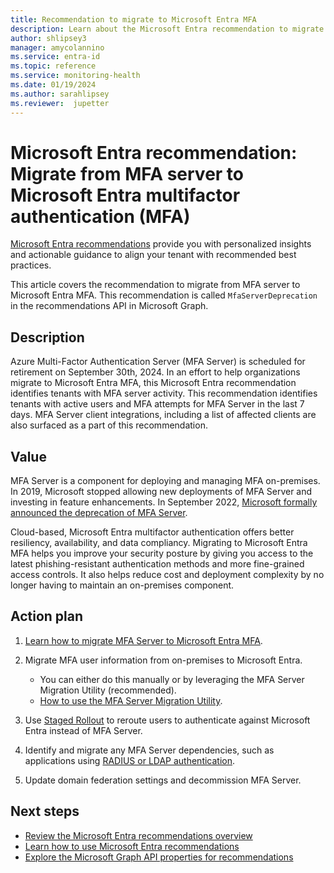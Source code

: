```yaml
---
title: Recommendation to migrate to Microsoft Entra MFA
description: Learn about the Microsoft Entra recommendation to migrate to Microsoft Entra multifactor authentication from MFA server
author: shlipsey3
manager: amycolannino
ms.service: entra-id
ms.topic: reference
ms.service: monitoring-health
ms.date: 01/19/2024
ms.author: sarahlipsey
ms.reviewer:  jupetter
---
```

# Microsoft Entra recommendation: Migrate from MFA server to Microsoft Entra multifactor authentication (MFA)

[Microsoft Entra recommendations](overview-recommendations.md) provide you with personalized insights and actionable guidance to align your tenant with recommended best practices.

This article covers the recommendation to migrate from MFA server to Microsoft Entra MFA. This recommendation is called `MfaServerDeprecation` in the recommendations API in Microsoft Graph.

## Description

Azure Multi-Factor Authentication Server (MFA Server) is scheduled for retirement on September 30th, 2024. In an effort to help organizations migrate to Microsoft Entra MFA, this Microsoft Entra recommendation identifies tenants with MFA server activity. This recommendation identifies tenants with active users and MFA attempts for MFA Server in the last 7 days. MFA Server client integrations, including a list of affected clients are also surfaced as a part of this recommendation.

## Value 

MFA Server is a component for deploying and managing MFA on-premises. In 2019, Microsoft stopped allowing new deployments of MFA Server and investing in feature enhancements. In September 2022, [Microsoft formally announced the deprecation of MFA Server](https://techcommunity.microsoft.com/t5/microsoft-entra-blog/microsoft-entra-change-announcements-september-2022-train/ba-p/2967454).

Cloud-based, Microsoft Entra multifactor authentication offers better resiliency, availability, and data compliancy. Migrating to Microsoft Entra MFA helps you improve your security posture by giving you access to the latest phishing-resistant authentication methods and more fine-grained access controls. It also helps reduce cost and deployment complexity by no longer having to maintain an on-premises component. 

## Action plan

1. [Learn how to migrate MFA Server to Microsoft Entra MFA](../authentication/how-to-migrate-mfa-server-to-mfa-user-authentication.md).

1. Migrate MFA user information from on-premises to Microsoft Entra.
    - You can either do this manually or by leveraging the MFA Server Migration Utility (recommended).
    - [How to use the MFA Server Migration Utility](../authentication/how-to-mfa-server-migration-utility.md).

1. Use [Staged Rollout](../authentication/how-to-mfa-server-migration-utility.md#enable-staged-rollout) to reroute users to authenticate against Microsoft Entra instead of MFA Server.  

1. Identify and migrate any MFA Server dependencies, such as applications using [RADIUS or LDAP authentication](../authentication/how-to-mfa-server-migration-utility.md#authentication-services). 

1. Update domain federation settings and decommission MFA Server. 

## Next steps

- [Review the Microsoft Entra recommendations overview](overview-recommendations.md)
- [Learn how to use Microsoft Entra recommendations](howto-use-recommendations.md)
- [Explore the Microsoft Graph API properties for recommendations](/graph/api/resources/recommendation)
